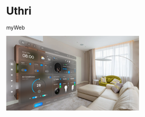 # Uthri
myWeb
<!DOCTYPE html>
<html lang="en">
<head>
    <meta charset="UTF-8">
    <meta name="viewport" content="width=device-width, initial-scale=1.0">
</head>
<body>
   <img height="200px" src="drib_future_tech.png" alt="tech">
</body>
</html>
